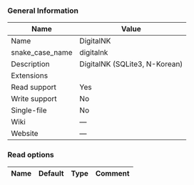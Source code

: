 
### General Information ###
Name | Value
---- | -------
Name | DigitalNK
snake_case_name | digitalnk
Description | DigitalNK (SQLite3, N-Korean)
Extensions | 
Read support | Yes
Write support | No
Single-file | No
Wiki | ―
Website | ―


### Read options ###
Name | Default | Type | Comment
---- | ------- | ---- | -------

